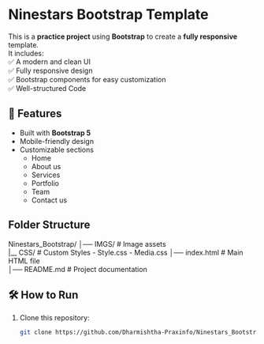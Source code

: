 # Ninestars Bootstrap Template  

This is a **practice project** using **Bootstrap** to create a **fully responsive** template.  
It includes:  
✅ A modern and clean UI  
✅ Fully responsive design  
✅ Bootstrap components for easy customization  
✅ Well-structured Code

## 🚀 Features
- Built with **Bootstrap 5**  
- Mobile-friendly design  
- Customizable sections
  - Home
  - About us
  - Services
  - Portfolio
  - Team
  - Contact us
 
## Folder Structure

Ninestars_Bootstrap/
│── IMGS/               # Image assets   
|__ CSS/                # Custom Styles
    - Style.css
    - Media.css
│── index.html          # Main HTML file     
│── README.md           # Project documentation


## 🛠️ How to Run  
1. Clone this repository:  
   ```bash
   git clone https://github.com/Dharmishtha-Praxinfo/Ninestars_Bootstrap.git

